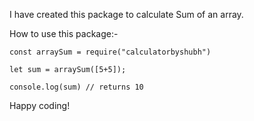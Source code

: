 I have created this package to calculate Sum of an array.

How to use this package:-
```
const arraySum = require("calculatorbyshubh")

let sum = arraySum([5+5]);

console.log(sum) // returns 10
```

Happy coding!